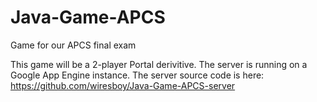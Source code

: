 # Java-Game-APCS
Game for our APCS final exam

This game will be a 2-player Portal derivitive. The server is running on a Google App Engine instance.
The server source code is here: https://github.com/wiresboy/Java-Game-APCS-server

